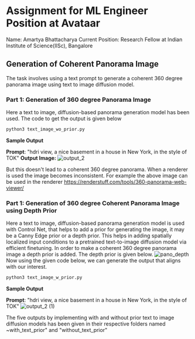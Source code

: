 # Assignment for ML Engineer Position at Avataar 
Name: Amartya Bhattacharya
Current Position: Research Fellow at Indian Institute of Science(IISc), Bangalore

## Generation of Coherent Panorama Image

The task involves using a text prompt to generate a coherent 360 degree panorama image using text to image diffusion model. 

### Part 1: Generation of 360 degree Panorama Image

Here a text to image, diffusion-based panorama generation model has been used. The code to get the output is given below
```python
python3 text_image_wo_prior.py
```
**Sample Output**

**Prompt**: "hdri view, a nice basement in a house in New York, in the style of <s0>TOK<s1>"
**Output Image:** ![output_2](https://github.com/amartyacodes/AvataarAssignment/assets/44440114/4b0a7830-0a53-42e5-9973-a564564aab8a)

But this doesn't lead to a coherent 360 degree panorama. When a renderer is used the image becomes inconsistent. For example the above image can be used in the renderer 
https://renderstuff.com/tools/360-panorama-web-viewer/

### Part 1: Generation of 360 degree Coherent Panorama Image using Depth Prior

Here a text to image, diffusion-based panorama generation model is used with Control Net, that helps to add a prior for generating the image, it may be a Canny Edge prior or a depth prior. This helps in adding spatially localized input conditions to a pretrained text-to-image diffusion model via efficient finetuning. In order to make a coherent 360 degree panorama image a depth prior is added. The depth prior is given below. ![pano_depth](https://github.com/amartyacodes/AvataarAssignment/assets/44440114/01afedf7-27bf-4a96-b294-0896723e1165)
Now using the given code below, we can generate the output that aligns with our interest.
```python
python3 text_image_w_prior.py
```
**Sample Output**

**Prompt**: "hdri view, a nice basement in a house in New York, in the style of <s0>TOK<s1>"
![output_2 (1)](https://github.com/amartyacodes/AvataarAssignment/assets/44440114/1400e81b-7363-4d28-b2fb-dd5cfaa79659)


The five outputs by implementing with and without prior text to image diffusion models has been given in their respective folders named ~with_text_prior" and "without_text_prior"
